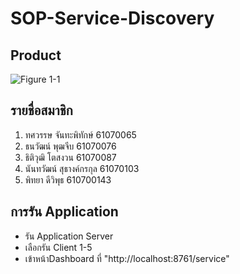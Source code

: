 # SOP-Service-Discovery

## Product
![Figure 1-1](https://github.com/l3luehunter/SOP-Service-Discovery/blob/main/Image.png)
## รายชื่อสมาชิก
  1. ทศวรรษ จันทะพิทักษ์ 61070065
  2. ธนวัฒน์ พุฒจีบ 61070076
  3. ธิติวุฒิ โตสงวน 61070087
  4. นันทวัฒน์ สุธางค์กรกุล 61070103
  5. พิทยา ดีวิพุธ 610700143

## การรัน Application
  - รัน Application Server
  - เลือกรัน Client 1-5
  - เข้าหน้าDashboard ที่ "http://localhost:8761/service" 
